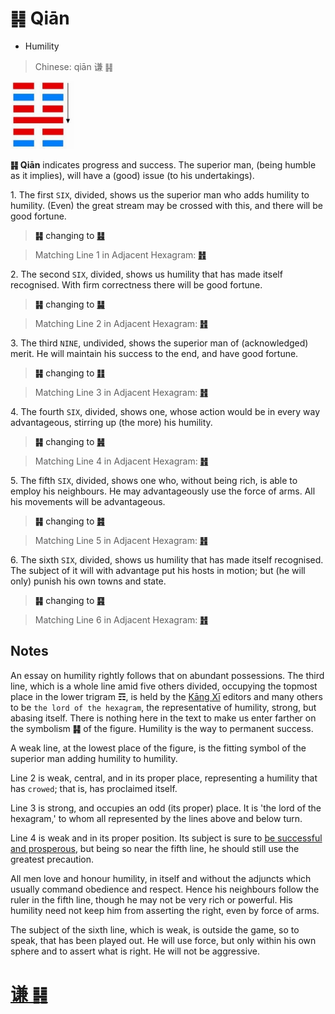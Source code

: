 # ䷎ Qiān

* Humility

> Chinese: qiān 谦 ䷎

<a id="p-89"/>

<img src="shapes/15.10.png" width="101" alt="谦">

**䷎ Qiān** indicates progress and success. The superior man, (being humble as it implies), will have a (good) issue (to his undertakings).

1.<a id="15.1"/> The first `SIX`, divided, shows us the superior man who adds humility to humility. (Even) the great stream may be crossed with this, and there will be good fortune.

<a id="p-90"/>

> **䷎** changing to [**䷣**](e6988ee5a4b7mingyi.md)

> Matching Line 1 in Adjacent Hexagram: [**䷏**](e8b1abyu.md#16.1)

2.<a id="15.2"/> The second `SIX`, divided, shows us humility that has made itself recognised. With firm correctness there will be good fortune.

> **䷎** changing to [**䷭**](e58d87sheng.md)

> Matching Line 2 in Adjacent Hexagram: [**䷏**](e8b1abyu.md#16.2)

3.<a id="15.3"/> The third `NINE`, undivided, shows the superior man of (acknowledged) merit. He will maintain his success to the end, and have good fortune.

> **䷎** changing to [**䷁**](e59da4kun.md)

> Matching Line 3 in Adjacent Hexagram: [**䷏**](e8b1abyu.md#16.3)

4.<a id="15.4"/> The fourth `SIX`, divided, shows one, whose action would be in every way advantageous, stirring up (the more) his humility.

> **䷎** changing to [**䷽**](e5b08fe8bf87xiaoguo.md)

> Matching Line 4 in Adjacent Hexagram: [**䷏**](e8b1abyu.md#16.4)

5.<a id="15.5"/> The fifth `SIX`, divided, shows one who, without being rich, is able to employ his neighbours. He may advantageously use the force of arms. All his movements will be advantageous.

> **䷎** changing to [**䷦**](e8b987jian.md)

> Matching Line 5 in Adjacent Hexagram: [**䷏**](e8b1abyu.md#16.5)

6.<a id="15.6"/> The sixth `SIX`, divided, shows us humility that has made itself recognised. The subject of it will with advantage put his hosts in motion; but (he will only) punish his own towns and state.

> **䷎** changing to [**䷳**](e889aegen.md)

> Matching Line 6 in Adjacent Hexagram: [**䷏**](e8b1abyu.md#16.6)

## Notes

An essay on humility rightly follows that on abundant possessions. The third line, which is a whole line amid five others divided, occupying the topmost place in the lower trigram **☶**, is held by the [Kāng Xī](https://en.wikipedia.org/wiki/Kangxi_Dictionary) editors and many others to be `the lord of the hexagram`, the representative of humility, strong, but abasing itself. There is nothing here in the text to make us enter farther on the symbolism **䷎** of the figure. Humility is the way to permanent success.

A weak line, at the lowest place of the figure, is the fitting symbol of the superior man adding humility to humility.

Line 2 is weak, central, and in its proper place, representing a humility that has `crowed`; that is, has proclaimed itself.

Line 3 is strong, and occupies an odd (its proper) place. It is 'the lord of the hexagram,' to whom all represented by the lines above and below turn.

Line 4 is weak and in its proper position. Its subject is sure to [be successful and prosperous](e8b1abyu.md#p-91), but being so near the fifth line, he should still use the greatest precaution.

All men love and honour humility, in itself and without the adjuncts which usually command obedience and respect. Hence his neighbours follow the ruler in the fifth line, though he may not be very rich or powerful. His humility need not keep him from asserting the right, even by force of arms.

The subject of the sixth line, which is weak, is outside the game, so to speak, that has been played out. He will use force, but only within his own sphere and to assert what is right. He will not be aggressive.

# [谦 ䷎](e8b0a6qian_cn.md)
